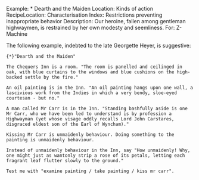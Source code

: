 Example: * Dearth and the Maiden
Location: Kinds of action
RecipeLocation: Characterisation
Index: Restrictions preventing inappropriate behavior
Description: Our heroine, fallen among gentleman highwaymen, is restrained by her own modesty and seemliness.
For: Z-Machine

  
The following example, indebted to the late Georgette Heyer, is suggestive:

  

``` inform7
{*}"Dearth and the Maiden"

The Chequers Inn is a room. "The room is panelled and ceilinged in oak, with blue curtains to the windows and blue cushions on the high-backed settle by the fire."

An oil painting is in the Inn. "An oil painting hangs upon one wall, a lascivious work from the Indies in which a very bendy, sloe-eyed courtesan - but no."

A man called Mr Carr is in the Inn. "Standing bashfully aside is one Mr Carr, who we have been led to understand is by profession a Highwayman (yet whose visage oddly recalls Lord John Carstares, disgraced eldest son of the Earl of Wyncham)."

Kissing Mr Carr is unmaidenly behaviour. Doing something to the painting is unmaidenly behaviour.

Instead of unmaidenly behaviour in the Inn, say "How unmaidenly! Why, one might just as wantonly strip a rose of its petals, letting each fragrant leaf flutter slowly to the ground."

Test me with "examine painting / take painting / kiss mr carr".
```

